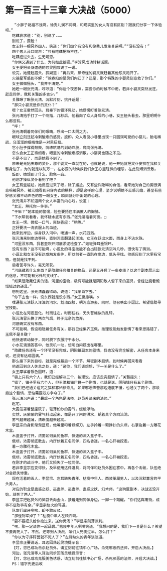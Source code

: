 # 第一百三十三章 大决战（5000）
        “小胖子艳福不浅啊，徐秀儿润不润啊，和现实里的女人有没有区别？跟我们分享一下体验呗。”
       吃藕哀求道：“别，别说了.……
       别说了，要脸！
       女王斜一眼另外四人，笑道：“你们四个有没有和徐秀儿发生关系啊。”“没有没有！”
       四个男人异口同声：“只有吃藕把持不住。”
       吃藕扭过头去，生无可恋。
       “你俩又遇到了什么，为何如此狼狈。”李淳风成功转移话题。
       女王便把亲身遭遇的怨灵围攻说了一遍。
       说完，她蹙起眉头，狐疑道：“再后来，那奇怪的婴灵就赶着其他怨灵跑开了。
       火德星军感到不解：“徐寡妇的婴灵们内讧了？还是，那个特殊的小婴灵刻意救了你们。”
       女王微微摇头，“我并不清楚。”
       她瞪一眼张元清，哼哼道：“你这个夜游神，需要你的时候不中用，若非小婴灵突然发狂，赶走同伴，我和关雅凶多吉少。”
       关雅瞅了瞅张元清，沉默片刻，挑开话题：
       “那只小婴灵是你的灵仆？”
       嗯？女王霍然回头，耳垂下的银环晃动，她愣愣盯着张元清。
       张元清抬手打了一个响指，几秒后，他看向了众人身后的小巷，女王扭头看去，那里明明什么都没有。
       “呼！”
       张元清朝着同伴们的眼睛，呼出一口太阴之力。
       眼球立刻泛起冷刺酸疼的感觉，旋即，众人看见小巷里出现一只圆润可爱的小婴儿，胎毛稀疏，乌溜溜的眼睛像是一对黑纽扣。
       它小肚子撑得鼓鼓，吭哧吭哧的划动四肢，爬向张元清。
       怎么会女王正待细看，眼里的冷刺酸疼感消散，小婴灵也随之不见。
       不是不见了，而是她看不到了。
       原来是元始天尊的灵仆，那个婴灵一直就在的，也就是说，他一开始就把灵仆安排在我和关雅身边了，为的就是以防万一，在必要的时候救我们女王心里轻微的埋怨，在此刻烟消云散。
       旋即，她想到了什么，脸色一窘。
       他刚才操纵灵仆看到了吧？
       女王有些尴尬，她反应过来了嗯，除了尴尬，又有些许隐晦的自信，看来她对自己的胸很满意嘛被另外，被元始看到只穿内衣的模样，却是这样的心理，至少说明她不反感元始，甚至有些好感关雅不动声色的瞥一眼女王，瞬间就分析出她的心理。
       张元清并不知道两个女人丰富的内心戏，说道：
       “女王，拜托你一件事。”
       “干嘛？”她本能的警惕，险些要捂住丰满傲人的胸脯。
       “下水帮我看看，我怀疑水底有东西。”张元清指着河面。□
       女王一愣，微松一口气，爽快答应：“稍等。”
       正好要洗一洗衣服上的血迹。
       她来到岸边，纵身跃入河中，噗通一声，水花四溅。
       张元清来到岸边等待，直到河底翻涌起浑浊，女王在跃出水面，而身上不沾水珠。
       “河里没东西，我甚至吹开河底淤泥检查了。”她轻弹耳垂银环。
       没有东西？这不可能啊，小逗比的寻宝技能不会出错张元清沉吟几秒，很快有了猜测。
       小逗比和女王没有达成触发条件，所以前者一直趴在岸边，低头寻找，他感应到了水里有宝物，但就是找不到。
       后者苦寻许久，毫无所获。
       “河底藏着什么东西？是隐藏任务相关的物品，还是又开启了一条支线？以这个副本展示出的信息，不可能有另外的支线了。
       “如果是隐藏任务的话，河里的宝物，极有可能就是阴阳散人留下来的道具，曾经让魔君惋惜错过的道具。”
       想到这里，张元清蠢蠢欲动，说道：“我亲自下去。”
       “你下去也一样，没东西就是没东西。”女王撇撒嘴。o
       噗通张元清跃入浑浊的河水，划动四肢，朝河底游去，同时，他召唤出小逗比，希望借助寻宝技能。
       小逗比在河底显化，时而往左，时而往右，无头苍蝇似的乱转。
       张元清冒头换了两次气后，终于无奈的放弃。
       河底确实没有东西。
       不可能啊，假设和隐藏任务有关，那我已经集齐玉佩，按理说能触发剧情了看来思路错了，玉佩不是关键？
       他快速转动脑子，同时脱下衣服拧干水分。
       小水花滴滴答答中，他灵机一动，想明白问题出在哪里。
       “隐藏任务还有一个环节没有完成，阴阳镇副本的剧情，我也没有完全解密，从任务本身来说，还没有达成圆满。”
       那么接下来的目标，就是完成最后一个环节，解密副本剧情，到时候再回来看看
       他返回到众人休息之处，道：“诸位，我们该想想，下一关是什么了。”
       女王摩挲着银色圆环，道：
       “镇上只有六个人，我们已经解决三个，按理说，应该走完剧情了。”关雅摇头：
       “错了，镇子里有六个人，但王婆和猫尸算一个剧情，也就是说，阴阳镇只有五个剧情。
       “我们已经通关诅咒之猫和寡妇徐秀儿，如果邪恶阵营那边速度不慢，也通关了两个，那最后这个剧情，恐怕需要双方争夺了。”
       张元清沉声道：“最后一个角色是法师，赵员外请来的法师。”
       赵宅。
       大雾笼罩着整座院子，轻薄如纱的雾气，缓缓浮动。
       突然，灰蒙蒙的雾气抖动起来，像是开了闸的洪水，朝着某个方向流淌。
       雾气越来越薄，清晰度越来越高。
       李显宗的身影渐渐显现，他嘴里叼着蝴蝶刀，左手拎着一颗狰狞的头颅，右掌拖着一方雕花木盒。
       木盒盖子打开，浓雾如归巢的鱼群，快速的流入盒子中。
       俄顷，浓雾彻底散去，内厅伏着五名同伴，四名昏迷，一名心肝被挖走。
       着一方雕花木盒。
       木盒盖子打开，浓雾如归巢的鱼群，快速的流入盒子中。
       俄顷，浓雾彻底散去，内厅伏着五名同伴，四名昏迷，一名心肝被挖走。
       在刚才的战斗中，他们又损失了一位同伴。
       若非李显宗应变得快，及早使用这件道具，将同伴和赵员外困在雾中，再各个击破，队伍绝对会损失惨重。
       现在活着的五人，李显宗、左耳缺失青年、枯瘦中年人、西装革履男人，以及沉默寡言的平头男人。
       对应的职业是蛊惑之妖、巫蛊师、巫蛊师、蛊惑之妖、幻术师。“这狗屁副本，决战还没开始，就死了两人。”
       李显宗把赵员外的脑袋丢向金山，接着走到同伴身边，一脚一个踹醒。“你们这群废物，成事不足败事有余。”李显宗恼火的骂道。
       队友们龇牙咧嘴，却不敢反驳。
       “那怪物宰掉了？”枯瘦中年人左顾右盼。
       “要不要把头给你捡过来，送你煲汤？”李显宗刻薄讽刺。
       “嘿，那一定请你一起品尝。”枯瘦中年人咧嘴笑道，“我想问的是，我们下一关是什么？希望不要再死人了。不然，还等到大决战，咱们人死伤过半，怎么打？”
       “你以为守序阵营就不死人了？”左耳缺失的青年淡淡道。
       李显宗正要说话，耳边回荡起灵境提示音：
       【叮，您已成功击杀赵员外，请立刻前往镇中心广场，杀死邪恶的法师，开启大决战。】
       河边，张元清等人耳边同步回荡灵境提示音：
       【叮，您已成功克服美色诱惑，请立刻前往镇中心广场，杀死邪恶的法师，开启大决战。】
       PS：错字先更后改